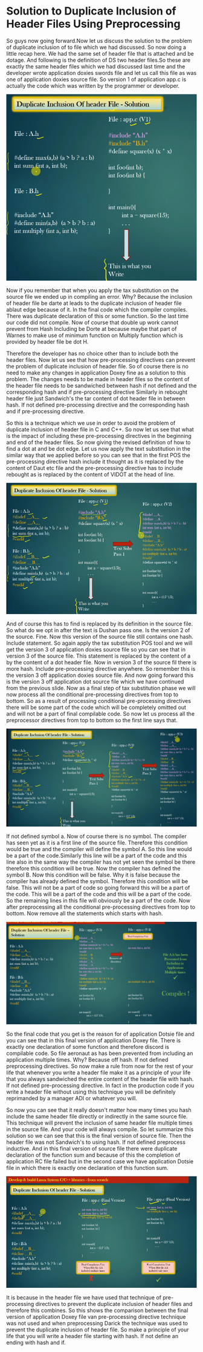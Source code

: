 # Solution to Duplicate Inclusion of Header Files Using Preprocessing

So guys now going forward.Now let us discuss the solution to the problem of duplicate inclusion of to file which we had discussed. So now doing a little recap here. We had the same set of header file that is attached and be dotage. And following is the definition of DS two header files.So these are exactly the same header files which we had discussed last time and the developer wrote application doxies swords file and let us call this file as was one of application doxies source file. So version 1 of application app.c is actually the code which was written by the programmer or developer.

![Alt text](../images/DuplicateInclusionOfHeaderFile-Solution_1.PNG?raw=true "Title")

Now if you remember that when you apply the tax substitution on the source file we ended up in compiling an error. Why?
Because the inclusion of header file be darte at leads to the duplicate inclusion of header file ablaut edge because of it. In the final code which the compiler compiles. There was duplicate declaration of this or some function. So the last time our code did not compile. 
Now of course that double up work cannot prevent from Hash Including be Dorte at because maybe that part of Warnes to make use of minimum function on Multiply function which is provided by header file be dot H.

Therefore the developer has no choice other than to include both the header files. Now let us see that how pre-processing directives can prevent the problem of duplicate inclusion of header file. So of course there is no need to make any changes in application Doxey fine as a solution to this problem. The changes needs to be made in header files so the content of the header file needs to be sandwiched between hash if not defined and the corresponding hash and if pre-processing directive Similarly in rebought header file just Sandwich's the tar content of dot header file in between hash. If not defined pre-processing directive and the corresponding hash and if pre-processing directive.

So this is a technique which we use in order to avoid the problem of duplicate inclusion of header file in C and C++. So now let us see that what is the impact of including these pre-processing directives in the beginning and end of the header files. So now giving the revised definition of how to find a dot at and be dot edge. Let us now apply the text substitution in the similar way that we applied before so you can see that in the first POS the pre-processing directive hash include it thought as it is replaced by the content of Daut etc file and the pre-processing directive has to include rebought as is replaced by the content of VIDOT at the head of line.

![Alt text](../images/DuplicateInclusionOfHeaderFile-Solution_2.PNG?raw=true "Title")

And of course this has to find is replaced by its definition in the source file. So what do we opt in after the text is Dushan pass one. Is the version 2 of the source. Fine. Now this version of the source file still contains one hash. Include statement. So again apply the tax substitution POS tool and we will get the version 3 of application doxies source file so you can see that in version 3 of the source file. This statement is replaced by the content of a by the content of a dot header file. Now in version 3 of the source fil there is more hash. Include pre-processing directive anywhere. So remember this is the version 3 off application doxies source file. And now going forward this is the version 3 off application dot source file which we have continued from the previous slide. Now as a final step of tax substitution phase we will now process all the conditional pre-processing directives from top to bottom. So as a result of processing conditional pre-processing directives there will be some part of the code which will be completely omitted out and will not be a part of final compilable code. So now let us process all the preprocessor directives from top to bottom so the first line says that.

![Alt text](../images/DuplicateInclusionOfHeaderFile-Solution_3.PNG?raw=true "Title")

If not defined symbol a. Now of course there is no symbol. The compiler has seen yet as it is a first line of the source file. Therefore this condition would be true and the compiler will define the symbol A. So this line would be a part of the code.Similarly this line will be a part of the code and this line also in the same way the compiler has not yet seen the symbol be there therefore this condition will be true. Now the compiler has defined the symbol B. Now this condition will be false. Why it is false because the compiler has already defined the symbol. Therefore this condition will be false. This will not be a part of code so going forward this will be a part of the code. This will be a part of the code and this will be a part of the code. So the remaining lines in this file will obviously be a part of the code. Now after preprocessing all the conditional pre-processing directives from top to bottom. Now remove all the statements which starts with hash.

![Alt text](../images/DuplicateInclusionOfHeaderFile-Solution_4.PNG?raw=true "Title")

So the final code that you get is the reason for of application Dotsie file and you can see that in this final version of application Doxey file. There is exactly one declaration of some function and therefore discord is compilable code. So file aeronaut as has been prevented from including an application multiple times. Why? Because off hash. If not defined preprocessing directives. So now make a rule from now for the rest of your life that whenever you write a header file make it as a principle of your life that you always sandwiched the entire content of the header file with hash. If not defined pre-processing directive. In fact in the production code if you write a header file without using this technique you will be definitely reprimanded by a manager ADI or whatever you will. 

So now you can see that it really doesn't matter how many times you hash include the same header file directly or indirectly in the same source file. This technique will prevent the inclusion of same header file multiple times in the source file. And your code will always compile. So let summarize this solution so we can see that this is the final version of source file. Then the header file was not Sandwich's to using hash. If not defined preprocess inductive. And in this final version of source file there were duplicate declaration of the function sum and because of this the completion of application RC file failed but in the second case we have application Dotsie 
file in which there is exactly one declaration of this function sum.

![Alt text](../images/DuplicateInclusionOfHeaderFile-Solution_5.PNG?raw=true "Title")

It is because in the header file we have used that technique of pre-processing directives to prevent the duplicate inclusion of header files and therefore this combines. So this shows the comparison between the final version of application Doxey file van pre-processing 
directive technique was not used and when preprocessing Darick the technique was used to prevent the duplicate inclusion of header file.
So make a principle of your life that you will write a header file starting with hash. If not define an ending with hash and if.












